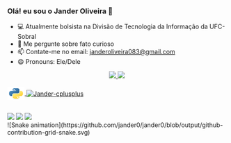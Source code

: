 ### Olá! eu sou o Jander Oliveira 👋

- 💻 Atualmente bolsista na Divisão de Tecnologia da Informação da UFC-Sobral
- 💬 Me pergunte sobre fato curioso
- 📫 Contate-me no email: janderoliveira083@gmail.com
- 😄 Pronouns: Ele/Dele

<div align="center">
  <a href="https://github.com/jander0">
  <img height="180em" src="https://github-readme-stats.vercel.app/api?username=jander0&show_icons=true&theme=dark&include_all_commits=true&count_private=true"/>
  <img height="180em" src="https://github-readme-stats.vercel.app/api/top-langs/?username=jander0&layout=compact&langs_count=7&theme=dark"/>
</div>
  <div style="display: inline_block"><br>
  <img align="center" alt="Jander-Python" height="30" width="40" src="https://raw.githubusercontent.com/devicons/devicon/master/icons/python/python-original.svg">
  <img align="center" alt="Jander-cplusplus" height="30" width="40" src="https://cdn.jsdelivr.net/gh/devicons/devicon/icons/cplusplus/cplusplus-original.svg">
</div>
  
  ##
  
 <div> 
  <a href="https://instagram.com/jander00" target="_blank"><img src="https://img.shields.io/badge/-Instagram-%23E4405F?style=for-the-badge&logo=instagram&logoColor=white" target="_blank"></a>
  <a href = "mailto:janderoliveira083@gmail.com"><img src="https://img.shields.io/badge/Gmail-D14836?style=for-the-badge&logo=gmail&logoColor=white" target="_blank"></a>
  <a href="https://www.linkedin.com/in/jander-oliveira-97b366209/" target="_blank"><img src="https://img.shields.io/badge/-LinkedIn-%230077B5?style=for-the-badge&logo=linkedin&logoColor=white" target="_blank"></a> 
   </div>
![Snake animation](https://github.com/jander0/jander0/blob/output/github-contribution-grid-snake.svg)
